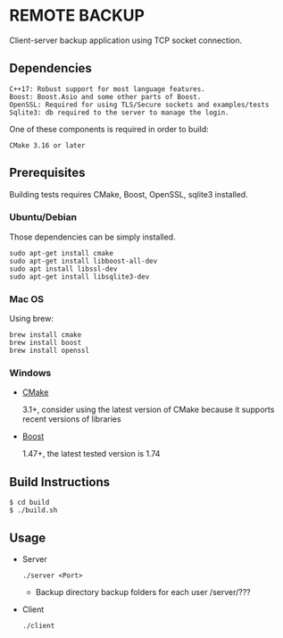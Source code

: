 # REMOTE BACKUP

Client-server backup application using TCP socket connection. 

## Dependencies

    C++17: Robust support for most language features.
    Boost: Boost.Asio and some other parts of Boost.
    OpenSSL: Required for using TLS/Secure sockets and examples/tests
    Sqlite3: db required to the server to manage the login.


One of these components is required in order to build:

    CMake 3.16 or later
## Prerequisites
Building tests requires CMake, Boost, OpenSSL, sqlite3 installed.


### Ubuntu/Debian

Those dependencies can be simply installed.

```
sudo apt-get install cmake
sudo apt-get install libboost-all-dev
sudo apt install libssl-dev
sudo apt-get install libsqlite3-dev
```
### Mac OS

Using brew:
```
brew install cmake
brew install boost
brew install openssl
```

### Windows

* [CMake](https://cmake.org/)

  3.1+, consider using the latest version of CMake because it supports recent versions of libraries

* [Boost](https://www.boost.org)

  1.47+, the latest tested version is 1.74
  
## Build Instructions

```
$ cd build
$ ./build.sh
```

## Usage 

- Server

  ```
  ./server <Port>
  ```

  - Backup directory
    backup folders for each user
    /server/???
    

- Client 

  ```
  ./client
  ```

 
